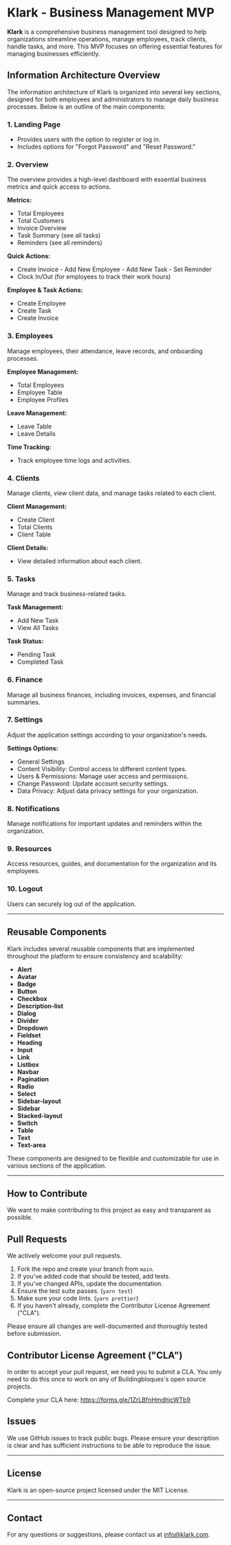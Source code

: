 # Klark - Business Management MVP

**Klark** is a comprehensive business management tool designed to help organizations streamline operations, manage employees, track clients, handle tasks, and more. This MVP focuses on offering essential features for managing businesses efficiently.

## Information Architecture Overview

The information architecture of Klark is organized into several key sections, designed for both employees and administrators to manage daily business processes. Below is an outline of the main components:

### 1. Landing Page
   - Provides users with the option to register or log in.
   - Includes options for "Forgot Password" and "Reset Password."

### 2. Overview
   The overview provides a high-level dashboard with essential business metrics and quick access to actions.

   **Metrics:**
   - Total Employees
   - Total Customers
   - Invoice Overview
   - Task Summary (see all tasks)
   - Reminders (see all reminders)

   **Quick Actions:**
   - Create Invoice
    - Add New Employee
    - Add New Task
    - Set Reminder
   - Clock In/Out (for employees to track their work hours)

   **Employee & Task Actions:**
   - Create Employee
   - Create Task
   - Create Invoice

### 3. Employees
   Manage employees, their attendance, leave records, and onboarding processes.

   **Employee Management:**
   - Total Employees
   - Employee Table
   - Employee Profiles

   **Leave Management:**
   - Leave Table
   - Leave Details

   **Time Tracking:**
   - Track employee time logs and activities.

### 4. Clients
   Manage clients, view client data, and manage tasks related to each client.

   **Client Management:**
   - Create Client
   - Total Clients
   - Client Table

   **Client Details:**
   - View detailed information about each client.

### 5. Tasks
   Manage and track business-related tasks.

   **Task Management:**
   - Add New Task
   - View All Tasks

   **Task Status:**
   - Pending Task
   - Completed Task

### 6. Finance
   Manage all business finances, including invoices, expenses, and financial summaries.

### 7. Settings
   Adjust the application settings according to your organization's needs.

   **Settings Options:**
   - General Settings
   - Content Visibility: Control access to different content types.
   - Users & Permissions: Manage user access and permissions.
   - Change Password: Update account security settings.
   - Data Privacy: Adjust data privacy settings for your organization.

### 8. Notifications
   Manage notifications for important updates and reminders within the organization.

### 9. Resources
   Access resources, guides, and documentation for the organization and its employees.

### 10. Logout
   Users can securely log out of the application.

---

## Reusable Components

Klark includes several reusable components that are implemented throughout the platform to ensure consistency and scalability:

- **Alert**
- **Avatar**
- **Badge**
- **Button**
- **Checkbox**
- **Description-list**
- **Dialog**
- **Divider**
- **Dropdown**
- **Fieldset**
- **Heading**
- **Input**
- **Link**
- **Listbox**
- **Navbar**
- **Pagination**
- **Radio**
- **Select**
- **Sidebar-layout**
- **Sidebar**
- **Stacked-layout**
- **Switch**
- **Table**
- **Text**
- **Text-area**

These components are designed to be flexible and customizable for use in various sections of the application.

---

## How to Contribute

We want to make contributing to this project as easy and transparent as
possible.

## Pull Requests

We actively welcome your pull requests.

1. Fork the repo and create your branch from `main`.
2. If you've added code that should be tested, add tests.
3. If you've changed APIs, update the documentation.
4. Ensure the test suite passes. (`yarn test`)
5. Make sure your code lints. (`yarn prettier`)
6. If you haven't already, complete the Contributor License Agreement ("CLA").

Please ensure all changes are well-documented and thoroughly tested before submission.

## Contributor License Agreement ("CLA")

In order to accept your pull request, we need you to submit a CLA. You only need
to do this once to work on any of Buildingbloques's open source projects.

Complete your CLA here: <https://forms.gle/1ZrLBfnHmdhicWTb9>

## Issues

We use GitHub issues to track public bugs. Please ensure your description is
clear and has sufficient instructions to be able to reproduce the issue.

---

## License

Klark is an open-source project licensed under the MIT License.

---

## Contact

For any questions or suggestions, please contact us at [info@klark.com](mailto:info@buildingbloques.com).
